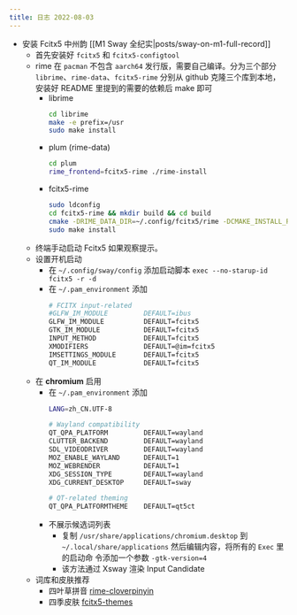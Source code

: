 ```yaml
---
title: 日志 2022-08-03
---
```

* 安装 Fcitx5 中州韵 [[M1 Sway 全纪实|posts/sway-on-m1-full-record]]
    * 首先安装好 `fcitx5` 和 `fcitx5-configtool`
    * rime 在 `pacman` 不包含 `aarch64` 发行版，需要自己编译。分为三个部分
      `librime`、`rime-data`、`fcitx5-rime` 分别从 github
      克隆三个库到本地，安装好 README 里提到的需要的依赖后 make 即可
        * librime
            ```bash
            cd librime
            make -e prefix=/usr
            sudo make install
            ```
        * plum (rime-data)
            ```bash
            cd plum
            rime_frontend=fcitx5-rime ./rime-install
            ```
        * fcitx5-rime
            ```bash
            sudo ldconfig
            cd fcitx5-rime && mkdir build && cd build
            cmake -DRIME_DATA_DIR=~/.config/fcitx5/rime -DCMAKE_INSTALL_PREFIX=/usr ..
            sudo make install
            ```
    * 终端手动启动 Fcitx5 如果观察提示。
    * 设置开机启动
        * 在 `~/.config/sway/config` 添加启动脚本 `exec --no-starup-id fcitx5 -r
          -d`
        * 在 `~/.pam_environment` 添加
            ```bash
            # FCITX input-related
            #GLFW_IM_MODULE         DEFAULT=ibus
            GLFW_IM_MODULE          DEFAULT=fcitx5
            GTK_IM_MODULE           DEFAULT=fcitx5
            INPUT_METHOD            DEFAULT=fcitx5
            XMODIFIERS              DEFAULT=@im=fcitx5
            IMSETTINGS_MODULE       DEFAULT=fcitx5
            QT_IM_MODULE            DEFAULT=fcitx5
            ```
    * 在 **chromium** 启用
        * 在 `~/.pam_environment` 添加
            ```bash
            LANG=zh_CN.UTF-8

            # Wayland compatibility
            QT_QPA_PLATFORM         DEFAULT=wayland
            CLUTTER_BACKEND         DEFAULT=wayland
            SDL_VIDEODRIVER         DEFAULT=wayland
            MOZ_ENABLE_WAYLAND      DEFAULT=1
            MOZ_WEBRENDER           DEFAULT=1
            XDG_SESSION_TYPE        DEFAULT=wayland
            XDG_CURRENT_DESKTOP     DEFAULT=sway

            # QT-related theming
            QT_QPA_PLATFORMTHEME    DEFAULT=qt5ct
            ```
        * 不展示候选词列表
            * 复制 `/usr/share/applications/chromium.desktop` 到
        `~/.local/share/applications` 然后编辑内容，将所有的 `Exec` 里的启动命
        令添加一个参数 `-gtk-version=4`
            * 该方法通过 Xsway 渲染 Input Candidate
    * 词库和皮肤推荐
        * 四叶草拼音 [rime-cloverpinyin](https://github.com/fkxxyz/rime-cloverpinyin)
        * 四季皮肤 [fcitx5-themes](https://github.com/thep0y/fcitx5-themes)
